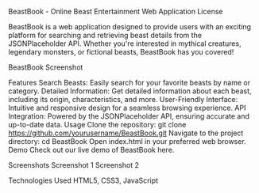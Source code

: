 BeastBook - Online Beast Entertainment Web Application
License

BeastBook is a web application designed to provide users with an exciting platform for searching and retrieving beast details from the JSONPlaceholder API. Whether you're interested in mythical creatures, legendary monsters, or fictional beasts, BeastBook has you covered!

BeastBook Screenshot

Features
Search Beasts: Easily search for your favorite beasts by name or category.
Detailed Information: Get detailed information about each beast, including its origin, characteristics, and more.
User-Friendly Interface: Intuitive and responsive design for a seamless browsing experience.
API Integration: Powered by the JSONPlaceholder API, ensuring accurate and up-to-date data.
Usage
Clone the repository: git clone https://github.com/yourusername/BeastBook.git
Navigate to the project directory: cd BeastBook
Open index.html in your preferred web browser.
Demo
Check out our live demo of BeastBook here.

Screenshots
Screenshot 1
Screenshot 2

Technologies Used
HTML5, CSS3, JavaScript
